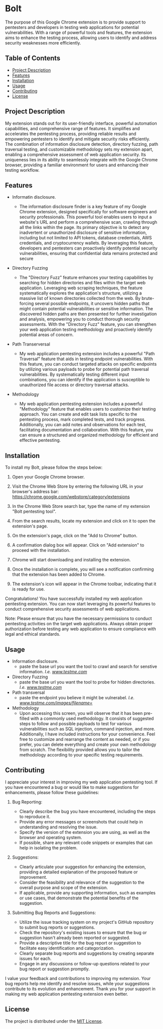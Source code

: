 
# Bolt

The purpose of this Google Chrome extension is to provide support to pentesters and developers in testing web applications for potential vulnerabilities. With a range of powerful tools and features, the extension aims to enhance the testing process, allowing users to identify and address security weaknesses more efficiently.

## Table of Contents

- [Project Description](#project-description)
- [Features](#features)
- [Installation](#installation)
- [Usage](#usage)
- [Contributing](#contributing)
- [License](#license)

## Project Description

My extension stands out for its user-friendly interface, powerful automation capabilities, and comprehensive range of features. It simplifies and accelerates the pentesting process, providing reliable results and empowering pentesters to identify and mitigate security risks efficiently. The combination of information disclosure detection, directory fuzzing, path traversal testing, and customizable methodology sets my extension apart, enabling a comprehensive assessment of web application security. Its uniqueness lies in its ability to seamlessly integrate with the Google Chrome browser, providing a familiar environment for users and enhancing their testing workflow.

## Features


- Informatin disclosure.

    - The information disclosure finder is a key feature of my Google Chrome extension, designed specifically for software engineers and security professionals. This powerful tool enables users to input a website's URL and perform a comprehensive scan, crawling through all the links within the page. Its primary objective is to detect any inadvertent or unauthorized disclosure of sensitive information, including but not limited to API tokens, database credentials, AWS credentials, and cryptocurrency wallets. By leveraging this feature, developers and pentesters can proactively identify potential security vulnerabilities, ensuring that confidential data remains protected and secure

- Directory Fuzzing
    - The "Directory Fuzz" feature enhances your testing capabilities by searching for hidden directories and files within the target web application. Leveraging web scraping techniques, the feature systematically explores the application's structure, utilizing a massive list of known directories collected from the web. By brute-forcing several possible endpoints, it uncovers hidden paths that might contain potential vulnerabilities or sensitive information. The discovered hidden paths are then presented for further investigation and analysis, empowering you to conduct thorough security assessments. With the "Directory Fuzz" feature, you can strengthen your web application testing methodology and proactively identify potential areas of concern.

- Path Transerversal
    - My web application pentesting extension includes a powerful "Path Traversal" feature that aids in testing endpoint vulnerabilities. With this feature, you can conduct targeted attacks on specific endpoints by utilizing various payloads to probe for potential path traversal vulnerabilities. By systematically testing different input combinations, you can identify if the application is susceptible to unauthorized file access or directory traversal attacks.



- Methodology
    - My web application pentesting extension includes a powerful "Methodology" feature that enables users to customize their testing approach. You can create and edit task lists specific to the pentesting process, mark completed tests, and track progress. Additionally, you can add notes and observations for each test, facilitating documentation and collaboration. With this feature, you can ensure a structured and organized methodology for efficient and effective pentesting.

## Installation

To install my Bolt, please follow the steps below:

1. Open your Google Chrome browser.

2. Visit the Chrome Web Store by entering the following URL in your browser's address bar: https://chrome.google.com/webstore/category/extensions

3. In the Chrome Web Store search bar, type the name of my extension "Bolt pentesting tool".

4. From the search results, locate my extension and click on it to open the extension's page.

5. On the extension's page, click on the "Add to Chrome" button.

6. A confirmation dialog box will appear. Click on "Add extension" to proceed with the installation.

7. Chrome will start downloading and installing the extension.

8. Once the installation is complete, you will see a notification confirming that the extension has been added to Chrome.

9. The extension's icon will appear in the Chrome toolbar, indicating that it is ready for use.

Congratulations! You have successfully installed my web application pentesting extension. You can now start leveraging its powerful features to conduct comprehensive security assessments of web applications.

Note: Please ensure that you have the necessary permissions to conduct pentesting activities on the target web applications. Always obtain proper authorization before testing any web application to ensure compliance with legal and ethical standards.

## Usage

- Information disclosure.
    - paste the base url you want the tool to crawl and search for senstive information. 
      _I.e. www.testme.com_
- Directory Fuzzing
    - paste the base url you want the tool to probe for hidden directories. 
      _I.e. www.testme.com_
 - Path transversal 
    - paste the endpoint you believe it might be vulnerabel. _I.e. www.testme.com/images/filename=_
 - Methodology
    - Upon accessing this screen, you will observe that it has been pre-filled with a commonly used methodology. It consists of suggested steps to follow and possible payloads to test for various vulnerabilities such as SQL injection, command injection, and more. Additionally, I have included instructions for your convenience. Feel free to customize and rearrange the content as needed, or if you prefer, you can delete everything and create your own methodology from scratch. The flexibility provided allows you to tailor the methodology according to your specific testing requirements.  

## Contributing

I appreciate your interest in improving my web application pentesting tool. If you have encountered a bug or would like to make suggestions for enhancements, please follow these guidelines:

1. Bug Reporting:
   - Clearly describe the bug you have encountered, including the steps to reproduce it.
   - Provide any error messages or screenshots that could help in understanding and resolving the issue.
   - Specify the version of the extension you are using, as well as the browser and operating system.
   - If possible, share any relevant code snippets or examples that can help in isolating the problem.

2. Suggestions:
   - Clearly articulate your suggestion for enhancing the extension, providing a detailed explanation of the proposed feature or improvement.
   - Consider the feasibility and relevance of the suggestion to the overall purpose and scope of the extension.
   - If applicable, provide any supporting information, such as examples or use cases, that demonstrate the potential benefits of the suggestion.

3. Submitting Bug Reports and Suggestions:
   - Utilize the issue tracking system on my project's GitHub repository to submit bug reports or suggestions.
   - Check the repository's existing issues to ensure that the bug or suggestion hasn't already been reported or suggested.
   - Provide a descriptive title for the bug report or suggestion to facilitate easy identification and categorization.
   - Clearly separate bug reports and suggestions by creating separate issues for each.
   - Engage in any discussions or follow-up questions related to your bug report or suggestion promptly.

I value your feedback and contributions to improving my extension. Your bug reports help me identify and resolve issues, while your suggestions contribute to its evolution and enhancement. Thank you for your support in making my web application pentesting extension even better.

## License

The project is distributed under the [MIT License](https://opensource.org/license/mit/). 

